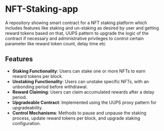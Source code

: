 # NFT-Staking-app
A repository showing smart contract for a NFT staking platform which includes features like staking and un-staking as desired by user and getting reward tokens based on that, UUPS pattern to upgrade the logic of the contract if necessary and administrative privileges to control certain parameter like reward token count, delay time etc


## Features

- **Staking Functionality**: Users can stake one or more NFTs to earn reward tokens per block.
- **Unstaking Functionality**: Users can unstake specific NFTs, with an unbonding period before withdrawal.
- **Reward Claiming**: Users can claim accumulated rewards after a delay period.
- **Upgradeable Contract**: Implemented using the UUPS proxy pattern for upgradeability.
- **Control Mechanisms**: Methods to pause and unpause the staking process, update reward tokens per block, and upgrade staking configuration.
